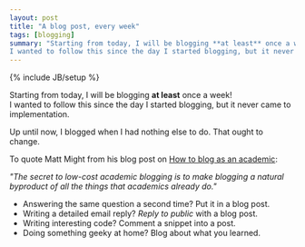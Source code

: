 ```yaml
---
layout: post
title: "A blog post, every week"
tags: [blogging]
summary: "Starting from today, I will be blogging **at least** once a week! 
I wanted to follow this since the day I started blogging, but it never came to implementation."
---
```

{% include JB/setup %}

Starting from today, I will be blogging **at least** once a week!  
I wanted to follow this since the day I started blogging, but it never came to implementation.

Up until now, I blogged when I had nothing else to do. That ought to change.  

To quote Matt Might from his blog post on
[How to blog as an academic](http://matt.might.net/articles/how-to-blog-as-an-academic/):  

_"The secret to low-cost academic blogging is to make blogging a natural byproduct of all the things that academics already do."_

* Answering the same question a second time? Put it in a blog post.
* Writing a detailed email reply? _Reply to public_ with a blog post.
* Writing interesting code? Comment a snippet into a post.
* Doing something geeky at home? Blog about what you learned.
